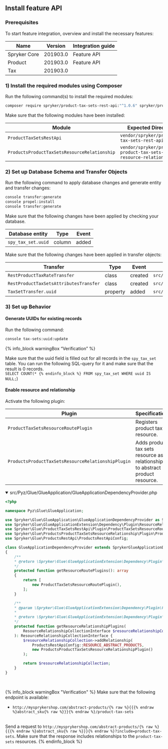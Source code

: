 

## Install feature API
### Prerequisites
To start feature integration, overview and install the necessary features:

| Name | Version | Integration guide |
| --- | --- | --- |
| Spryker Core | 201903.0 |Feature API |
| Product | 201903.0 |Feature API |
| Tax | 201903.0 | |

### 1) Install the required modules using Composer
Run the following command(s) to install the required modules:

```bash
composer require spryker/product-tax-sets-rest-api:"^1.0.6" spryker/products-product-tax-sets-resource-relationship:"^1.0.0" --update-with-dependencies
```

<section contenteditable="false" class="warningBox"><div class="content">
Make sure that the following modules have been installed:

| Module | Expected Directory |
| --- | --- |
| `ProductTaxSetsRestApi` | `vendor/spryker/product-tax-sets-rest-api` |
|`ProductsProductTaxSetsResourceRelationship`  | `vendor/spryker/products-product-tax-sets-resource-relationship` |
</div></section>

### 2) Set up Database Schema and Transfer Objects
Run the following command to apply database changes and generate entity and transfer changes:

```bash
console transfer:generate
console propel:install
console transfer:generate
```

<section contenteditable="false" class="warningBox"><div class="content">
Make sure that the following changes have been applied by checking your database.

| Database entity | Type | Event |
| --- | --- | --- |
| `spy_tax_set.uuid` | column |added  |
</div></section>

<section contenteditable="false" class="warningBox"><div class="content">
Make sure that the following changes have been applied in transfer objects:

| Transfer | Type | Event | Path |
| --- | --- | --- | --- |
|`RestProductTaxRateTransfer`  | class | created | `src/Generated/Shared/Transfer/RestProductTaxRateTransfer` |
| `RestProductTaxSetsAttributesTransfer` | class | created | `src/Generated/Shared/Transfer/RestProductTaxSetsAttributesTransfer` |
|`TaxSetTransfer.uuid`  |property| added | `src/Generated/Shared/Transfer/TaxSetTransfer` |
</div></section>

### 3) Set up Behavior
#### Generate UUIDs for existing records
Run the following command:

```bash
console tax-sets:uuid:update
```

{% info_block warningBox “Verification” %}

Make sure that the uuid field is filled out for all records in the `spy_tax_set` table. You can run the following SQL-query for it and make sure that the result is 0 records.<br>`SELECT COUNT(*
{% endinfo_block %} FROM spy_tax_set WHERE uuid IS NULL;`)

#### Enable resource and relationship
Activate the following plugin:

| Plugin | Specification | Prerequisites | Namespace |
| --- | --- | --- | --- |
| `ProductTaxSetsResourceRoutePlugin` | Registers product tax resource. | None | `Spryker\Glue\ProductTaxSetsRestApi\Plugin` |
| `ProductsProductTaxSetsResourceRelationshipPlugin` | Adds product tax sets resource as a relationship to abstract product resource. | None | `Spryker\Glue\ProductsProductTaxSetsResourceRelationship\Plugin` |

<details open>
<summary markdown='span'>src/Pyz/Glue/GlueApplication/GlueApplicationDependencyProvider.php</summary>

```php
<?php

namespace Pyz\Glue\GlueApplication;

use Spryker\Glue\GlueApplication\GlueApplicationDependencyProvider as SprykerGlueApplicationDependencyProvider;
use Spryker\Glue\GlueApplicationExtension\Dependency\Plugin\ResourceRelationshipCollectionInterface;
use Spryker\Glue\ProductTaxSetsRestApi\Plugin\ProductTaxSetsResourceRoutePlugin;
use Spryker\Glue\ProductsProductTaxSetsResourceRelationship\Plugin\ProductsProductTaxSetsResourceRelationshipPlugin;
use Spryker\Glue\ProductsRestApi\ProductsRestApiConfig;

class GlueApplicationDependencyProvider extends SprykerGlueApplicationDependencyProvider
{
	/**
	* @return \Spryker\Glue\GlueApplicationExtension\Dependency\Plugin\ResourceRoutePluginInterface[]
	*/
	protected function getResourceRoutePlugins(): array
	{
		return [
			new ProductTaxSetsResourceRoutePlugin(),
		];
	}

	/**
	* @param \Spryker\Glue\GlueApplicationExtension\Dependency\Plugin\ResourceRelationshipCollectionInterface $resourceRelationshipCollection
	*
	* @return \Spryker\Glue\GlueApplicationExtension\Dependency\Plugin\ResourceRelationshipCollectionInterface
	*/
	protected function getResourceRelationshipPlugins(
		ResourceRelationshipCollectionInterface $resourceRelationshipCollection
	): ResourceRelationshipCollectionInterface {
		$resourceRelationshipCollection->addRelationship(
			ProductsRestApiConfig::RESOURCE_ABSTRACT_PRODUCTS,
			new ProductsProductTaxSetsResourceRelationshipPlugin()
		);

		return $resourceRelationshipCollection;
	}
}
```

<br>
</details>

{% info_block warningBox "Verification" %}
Make sure that the following endpoint is available:<ul><li>`http://mysprykershop.com/abstract-products/{% raw %}{{{% endraw %}abstract_sku{% raw %}}}{% endraw %}/product-tax-sets`</li></ul><br>
Send a request to `http://mysprykershop.com/abstract-products/{% raw %}{{{% endraw %}abstract_sku{% raw %}}}{% endraw %}?include=product-tax-sets`. Make sure that the response includes relationships to the `product-tax-sets` resources.
{% endinfo_block %}

<!-- Last review date: Mar 21, 2019 -->

[//]: # (by Tihran Voitov, Yuliia Boiko)
